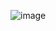 ![image](https://github.com/you53f/Budget-Fruit-Food-Ninja/assets/104510946/cde73b53-4c6f-49a2-9765-4bb4c0f314b5)
